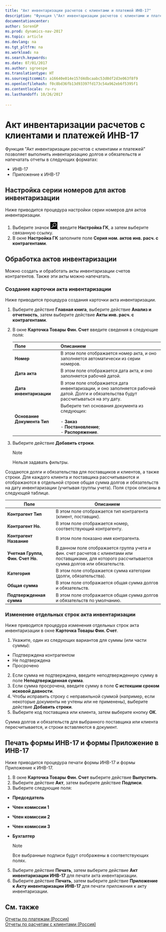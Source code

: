 ```yaml
---
title: "Акт инвентаризации расчетов с клиентами и платежей ИНВ-17"
description: "Функция \"Акт инвентаризации расчетов с клиентами и платежей\" позволяет выполнить инвентаризацию долгов и обязательств и напечатать отчеты в различных форматах."
documentationcenter: 
author: SorenGP
ms.prod: dynamics-nav-2017
ms.topic: article
ms.devlang: na
ms.tgt_pltfrm: na
ms.workload: na
ms.search.keywords: 
ms.date: 07/01/2017
ms.author: sgroespe
ms.translationtype: HT
ms.sourcegitcommit: a16640e014e157d4dbcaabc53d0df2d3e063f8f9
ms.openlocfilehash: f0c8bd36fb13d93397fd173c54a962eb6f5395f1
ms.contentlocale: ru-ru
ms.lasthandoff: 10/26/2017

---
```

# <a name="inventory-act-of-receivables-and-payables-inv-17"></a>Акт инвентаризации расчетов с клиентами и платежей ИНВ-17
Функция "Акт инвентаризации расчетов с клиентами и платежей" позволяет выполнить инвентаризацию долгов и обязательств и напечатать отчеты в следующих форматах:  

- ИНВ-17  
- Приложение к ИНВ-17  

## <a name="setting-up-a-number-series-for-inventory-acts"></a>Настройка серии номеров для актов инвентаризации  
Ниже приводится процедура настройки серии номеров для актов инвентаризации.  

1. Выберите значок ![Поиск страницы или отчета](../../media/ui-search/search_small.png "Значок поиска страницы или отчета"), введите **Настройка ГК**, а затем выберите связанную ссылку.  
2. В окне **Настройка ГК** заполните поле **Серия ном. актов инв. расч. с контрагентами**.   

## <a name="inventory-act-processing"></a>Обработка актов инвентаризации  
Можно создать и обработать акты инвентаризации счетов контрагентов. Также эти акты можно напечатать.  

### <a name="creating-an-inventory-act-card"></a>Создание карточки акта инвентаризации  
Ниже приводится процедура создания карточки акта инвентаризации.  

1.  Выберите действие **Главная книга**, выберите действие **Анализ и отчетность**, затем выберите действие **Акты инв. расч. с контрагентами**.
2.  В окне **Карточка Товары Фин. Счет** введите сведения в следующие поля:  

    |Поле|Описанием|  
    |-----------|-----------------|  
    |**Номер**|В этом поле отображается номер акта, и оно заполняется автоматически из серии номеров.|  
    |**Дата акта**|В этом поле отображается дата акта, и оно заполняется рабочей датой.|  
    |**Дата инвентаризации**|В этом поле отображается дата инвентаризации, и оно заполняется рабочей датой. Долги и обязательства будут рассчитываться на эту дату.|  
    |**Основание Документа Тип**|Выберите тип основания документа из следующих:<br /><br /> -   **Заказ**<br />-   **Постановление**;<br />-   **Распоряжение**.|  

3.  Выберите действие **Добавить строки**.  

    > [!NOTE]  
    >  Нельзя задавать фильтры.  

 Создаются долги и обязательства для поставщиков и клиентов, а также строки. Для каждого клиента и поставщика рассчитываются и отображаются в отдельной строке общая сумма долгов и обязательств на дату инвентаризации (учитывая группы учета). Поля строк описаны в следующей таблице.  

|Поле|Описанием|  
|-----------|-----------------|  
|**Контрагент Тип**|В этом поле отображается тип контрагента (клиент, поставщик).|  
|**Контрагент Но.**|В этом поле отображается номер, соответствующий контрагенту.|  
|**Контрагент Название**|В этом поле показано имя контрагента.|  
|**Учетная Группа, Фин. Счет Но.**|В данном поле отображается группа учета и фин. счет расчетов с клиентами или поставщиками, для которого рассчитывается сумма долгов или обязательств.|  
|**Категория**|В этом поле отображается сумма категории (долги, обязательства).|  
|**Общая сумма**|В этом поле отображается общая сумма долгов и обязательств.|  
|**Подтвержденная сумма**|В этом поле отображается общая сумма долгов и обязательств по умолчанию.|  

### <a name="changing-separate-lines-in-an-inventory-act"></a>Изменение отдельных строк акта инвентаризации  
Ниже приводится процедура изменения отдельных строк акта инвентаризации в окне **Карточка Товары Фин. Счет**.  

1. Укажите, один из следующих вариантов для суммы (или части суммы):  

- Подтверждена контрагентом  
- Не подтверждена  
- Просрочено  

2. Если сумма не подтверждена, введите неподтвержденную сумму в поле **Неподтвержденная сумма**.
3. Если сумма просрочена, введите сумму в поле **С истекшим сроком исковой давности**.  
3. Чтобы исправить строку с неправильной суммой (например, если некоторые документы не учтены или не применены), выберите действие **Добавить строки**.  
5.  Выберите код поставщика или клиента, затем выберите кнопку **ОК**.  

Сумма долгов и обязательств для выбранного поставщика или клиента пересчитывается, и строки вставляются в документ.  

## <a name="printing-the-inv-17-form-and-the-supplement-to-inv-17-form"></a>Печать формы ИНВ-17 и формы Приложение в ИНВ-17  
 Ниже приводится процедура печати формы ИНВ-17 и формы Приложение к ИНВ-17.  

1.  В окне **Карточка Товары Фин. Счет** выберите действие **Выпустить**.  
3.  Выберите действие **Акт**, затем выберите действие **Подписи**.  
4.  Выберите следующие поля:  

- **Председатель**  
- **Член комиссии 1**  
- **Член комиссии 2**  
- **Член комиссии 3**  
- **Бухгалтер**  

    > [!NOTE]  
    >  Все выбранные подписи будут отображены в соответствующих полях.  

5.  Выберите действие **Печать**, затем выберите действие **Акт инвентаризации ИНВ-17** для печати акта инвентаризации.  
6.  Выберите действие **Печать**, затем выберите действие **Приложение к Акту инвентаризации ИНВ-17** для печати приложения к акту инвентаризации.  

## <a name="see-also"></a>См. также  
 [Отчеты по платежам (Россия)](russian-payables-reports.md)   
 [Отчеты по расчетам с клиентами (Россия)](russian-receivables-reports.md)

